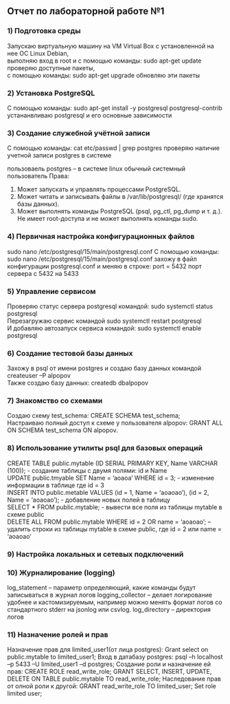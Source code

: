 ## Отчет по лабораторной работе №1 

### 1) Подготовка среды 
Запускаю виртуальную машину на VM Virtual Box c установленной на нее ОС Linux Debian, \
выполняю вход в root и с помощью команды: sudo apt-get update проверяю доступные пакеты, \
с помощью команды: sudo apt-get upgrade обновляю эти пакеты

### 2) Установка PostgreSQL
С помощью команды: sudo apt-get install -y postgresql postgresql-contrib устананвливаю postgresql и его основные зависимости

### 3) Создание служебной учётной записи
С помощью команды: cat etc/passwd | grep postgres проверяю наличие учетной записи postgres в системе

пользоваель postgres – в системе linux обычный системный пользователь
Права:
1.	Может запускать и управлять процессами PostgreSQL. 
2.	Может читать и записывать файлы в /var/lib/postgresql/ (где хранятся базы данных).
3.	Может выполнять команды PostgreSQL (psql, pg_ctl, pg_dump и т. д.). Не имеет root-доступа и не может выполнять команды sudo.

### 4) Первичная настройка конфигурационных файлов 
sudo nano /etc/postgresql/15/main/postgresql.conf
С помощью команды: sudo nano /etc/postgresql/15/main/postgresql.conf захожу в файл конфигурации postgresql.conf
и меняю в строке: port = 5432 порт сервера с 5432 на 5433

### 5) Управление сервисом 
Проверяю статус сервера postgresql командой: sudo systemctl status postgresql \
Перезагружаю сервис командой sudo systemctl restart postgresql \
И добавляю автозапуск сервиса командой: sudo systemctl enable postgresql 

### 6) Создание тестовой базы данных 
Захожу в psql от имени postgres и создаю базу данных командой createuser –P alpopov \
Также создаю базу данных: createdb dbalpopov 

### 7) Знакомство со схемами 
Создаю схему test_schema: CREATE SCHEMA test_schema; \
Настраиваю полный доступ к схеме у пользователя alpopov: GRANT ALL ON SCHEMA test_schema ON alpopov.

### 8) Использование утилиты psql для базовых операций 
CREATE TABLE public.mytable (ID SERIAL PRIMARY KEY, Name VARCHAR (100)); - создание таблицы с двумя полями: id и Name \
UPDATE public.tmyable SET Name = ’aoaoa’ WHERE id = 3; - изменение информации в таблице где id = 3 \
INSERT INTO public.metable VALUES (id = 1, Name = ‘aoaoao’), (id = 2, Name = ‘aoaoao’); - добавление новых полей в таблицу \
SELECT * FROM public.mytable; - вывести все поля из таблицы mytable в схеме public \
DELETE ALL FROM public.mytable WHERE id = 2 OR name = ‘aoaoao’; – удалить строки из таблицы mytable  в схеме public, где id = 2 или name = ‘aoaoao’

### 9) Настройка локальных и сетевых подключений 

### 10)  Журналирование (logging)
log_statement – параметр определяющий, какие команды будут записываться в журнал логов
logging_collector – делает логирование удобнее и кастомизируемым, например можно менять
формат логов со стандартного stderr на jsonlog или csvlog.
log_directory – директория логов

### 11)  Назначение ролей и прав
Назначение прав для limited_user1(от лица postgres): Grant select on public.mytable to limited_user1;
Вход в датабазу postgres: psql –h localhost –p 5433 –U limited_user1 –d postgres;
Создание роли и назначение ей прав: CREATE ROLE read_write_role;
GRANT SELECT, INSERT, UPDATE, DELETE ON TABLE public.mytable TO read_write_role;
Наследование прав от олной роли к другой: GRANT read_write_role TO limited_user;
Set role limited user;
